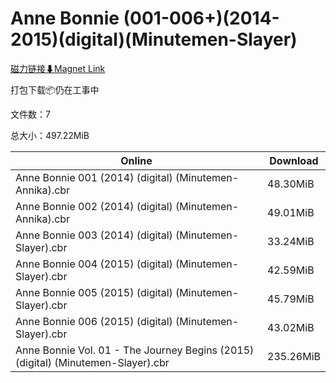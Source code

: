# Anne Bonnie (001-006+)(2014-2015)(digital)(Minutemen-Slayer)

[磁力链接⬇Magnet Link](magnet:?xt=urn:btih:7dbada6b67b90264df0eeb1cea8c84dca0a627be&dn=Anne%20Bonnie%20%28001-006%2B%29%282014-2015%29%28digital%29%28Minutemen-Slayer%29)

打包下载📦仍在工事中

文件数：7

总大小：497.22MiB

Online | Download
--- | ---
Anne Bonnie 001 (2014) (digital) (Minutemen-Annika).cbr | 48.30MiB
Anne Bonnie 002 (2014) (digital) (Minutemen-Annika).cbr | 49.01MiB
Anne Bonnie 003 (2014) (digital) (Minutemen-Slayer).cbr | 33.24MiB
Anne Bonnie 004 (2015) (digital) (Minutemen-Slayer).cbr | 42.59MiB
Anne Bonnie 005 (2015) (digital) (Minutemen-Slayer).cbr | 45.79MiB
Anne Bonnie 006 (2015) (digital) (Minutemen-Slayer).cbr | 43.02MiB
Anne Bonnie Vol. 01 - The Journey Begins (2015) (digital) (Minutemen-Slayer).cbr | 235.26MiB
